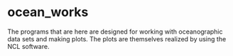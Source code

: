 # ocean_works



The programs that are here are designed for working with
oceanographic data sets and making plots.
The plots are themselves realized by using the NCL software.
